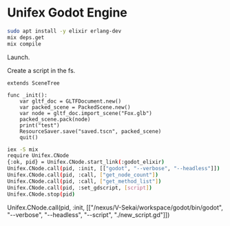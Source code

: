 # Unifex Godot Engine

```bash
sudo apt install -y elixir erlang-dev
mix deps.get
mix compile
```

Launch.

Create a script in the fs.


```
extends SceneTree

func _init():
	var gltf_doc = GLTFDocument.new()
	var packed_scene = PackedScene.new()
	var node = gltf_doc.import_scene("Fox.glb")
	packed_scene.pack(node)
	print("test")
	ResourceSaver.save("saved.tscn", packed_scene)
	quit()
```

```bash
iex -S mix
require Unifex.CNode
{:ok, pid} = Unifex.CNode.start_link(:godot_elixir)
Unifex.CNode.call(pid, :init, [["godot", "--verbose", "--headless"]])
Unifex.CNode.call(pid, :call, ["get_node_count"])
Unifex.CNode.call(pid, :call, ["get_method_list"])
Unifex.CNode.call(pid, :set_gdscript, [script])
Unifex.CNode.stop(pid)
```

Unifex.CNode.call(pid, :init, [["/nexus/V-Sekai/workspace/godot/bin/godot", "--verbose", "--headless", "--script", "./new_script.gd"]])

